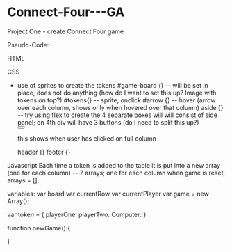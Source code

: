 # Connect-Four---GA
Project One - create Connect Four game

Pseudo-Code:

HTML
<div id="game">
  <div id="game-board"></div>
    <div id="column1"></div>
    <div id="column2"></div>
    <div id="column3"></div>
    <div id="column4"></div>
    <div id="column5"></div>
    <div id="column6"></div>
    <div id="column7"></div>
</div>


CSS
- use of sprites to create the tokens
  #game-board {} -- will be set in place, does not do anything (how do I want to set this up? Image with tokens on top?)
  #tokens{} -- sprite, onclick
  #arrow {} -- hover (arrow over each column, shows only when hovered over that column)
  aside {} -- try using flex to create the 4 separate boxes will will consist of side panel; on 4th div will have 3 buttons (do I need to split this up?)
    <div id="whosTurn"></div>
    <div id="start"></div>
      <button name="startButton"></button>
    <div id="warning"></div>
      <p>this shows when user has clicked on full column</p>
    <div id="gameFunctions"></div>
      <div id="oneP"></div>
      <div id="twoP"></div>
      <div id="restart"></div>
  header {}
  footer {}


Javascript
Each time a token is added to the table it is put into a new array (one for each column) -- 7 arrays; one for each column
  when game is reset, arrays = [];

variables:
  var board
  var currentRow
  var currentPlayer
  var game = new Array();

var token = {
  playerOne:
  playerTwo:
  Computer:
}

function newGame() {



}
